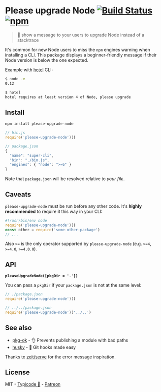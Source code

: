 # Please upgrade Node [![Build Status](https://travis-ci.org/typicode/please-upgrade-node.svg?branch=master)](https://travis-ci.org/typicode/please-upgrade-node) [![npm](https://img.shields.io/npm/v/please-upgrade-node.svg)](https://www.npmjs.com/package/please-upgrade-node)

> :information_desk_person: show a message to your users to upgrade Node instead of a stacktrace

It's common for new Node users to miss the `npm` engines warning when installing a CLI. This package displays a beginner-friendly message if their Node version is below the one expected.

Example with [hotel](https://github.com/typicode/hotel) CLI:

```sh
$ node -v
0.12

$ hotel
hotel requires at least version 4 of Node, please upgrade
```

## Install

```sh
npm install please-upgrade-node
```

```js
// bin.js
require('please-upgrade-node')()
```

```js
// package.json
{
  "name": "super-cli",
  "bin": "./bin.js",
  "engines": { "node": ">=6" }
}
```

Note that `package.json` will be resolved relative to _your file_.

## Caveats

`please-upgrade-node` must be run before any other code. It's __highly recommended__ to require it this way in your CLI:

```js
#!/usr/bin/env node
require('please-upgrade-node')()
const other = require('some-other-package')
// ...
```

Also `>=` is the only operator supported by `please-upgrade-node` (e.g. `>=4`, `>=4.0`, `>=4.0.0`).



## API

__`pleaseUpgradeNode([pkgDir = '.'])`__

You can pass a `pkgDir` if your `package.json` is not at the same level:

```js
// ./package.json
require('please-upgrade-node')()

// ../../package.json
require('please-upgrade-node')('../..')
```

## See also

* [pkg-ok](https://github.com/typicode/pkg-ok) - :ok_hand: Prevents publishing a module with bad paths
* [husky](https://github.com/typicode/husky) - :dog: Git hooks made easy

Thanks to [zeit/serve](https://github.com/zeit/serve) for the error message inspiration.

## License

MIT - [Typicode :cactus:](https://github.com/typicode) - [Patreon](https://patreon.com/typicode)
